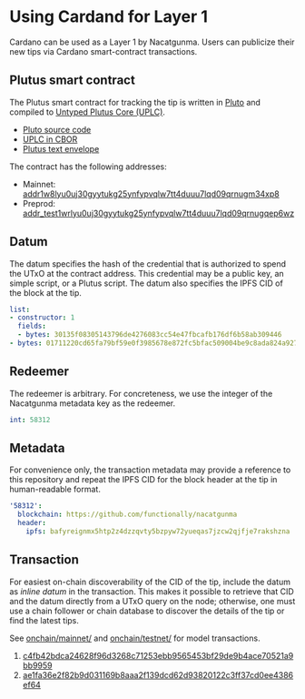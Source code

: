 # Using Cardand for Layer 1

Cardano can be used as a Layer 1 by Nacatgunma. Users can publicize their new tips via Cardano smart-contract transactions.


## Plutus smart contract

The Plutus smart contract for tracking the tip is written in [Pluto](https://github.com/Plutonomicon/pluto) and compiled to [Untyped Plutus Core (UPLC)](https://plutonomicon.github.io/plutonomicon/uplc).

- [Pluto source code](onchain/script-0.pluto)
- [UPLC in CBOR](onchain/script-0.cbor)
- [Plutus text envelope](onchain/script-0.plutus)

The contract has the following addresses:

- Mainnet: [addr1w8lyu0uj30gyytukg25ynfypvqlw7tt4duuu7lqd09qrnugm34xp8](https://cardanoscan.io/address/71fe4e3f928bd0422f9642a849a481603eef2d756f39cf7c0d794039f1)
- Preprod: [addr\_test1wrlyu0uj30gyytukg25ynfypvqlw7tt4duuu7lqd09qrnugqep6wz](https://preprod.cardanoscan.io/address/https://preprod.cardanoscan.io/address/70fe4e3f928bd0422f9642a849a481603eef2d756f39cf7c0d794039f1)


## Datum

The datum specifies the hash of the credential that is authorized to spend the UTxO at the contract address. This credential may be a public key, an simple script, or a Plutus script. The datum also specifies the IPFS CID of the block at the tip.

```yaml
list:
- constructor: 1                                                                   # 0 = public key; 1 = script
  fields:                                                                          #
  - bytes: 30135f08305143796de4276083cc54e47fbcafb176df6b58ab309446                # hash of the credential (public key or script)
- bytes: 01711220cd65fa79bf59e0f3985678e872fc5bfac509004be9c8ada824a927e20548f968  # IPFS CID for the block header of the tip
```


## Redeemer

The redeemer is arbitrary. For concreteness, we use the integer of the Nacatgunma metadata key as the redeemer.

```yaml
int: 58312
```


## Metadata

For convenience only, the transaction metadata may provide a reference to this repository and repeat the IPFS CID for the block header at the tip in human-readable format.

```yaml
'58312':
  blockchain: https://github.com/functionally/nacatgunma
  header:
    ipfs: bafyreignmx5htp2z4dzzqvty5bzpyw72yueqas7jzcw2qjfje7rakshzna
```


## Transaction

For easiest on-chain discoverability of the CID of the tip, include the datum as *inline datum* in the transaction. This makes it possible to retrieve that CID and the datum directly from a UTxO query on the node; otherwise, one must use a chain follower or chain database to discover the details of the tip or find the latest tips.

See [onchain/mainnet/](onchain/mainnet/) and [onchain/testnet/](onchain/testnet/) for model transactions.

1. [c4fb42bdca24628f96d3268c71253ebb9565453bf29de9b4ace70521a9bb9959](https://preprod.cardanoscan.io/transaction/c4fb42bdca24628f96d3268c71253ebb9565453bf29de9b4ace70521a9bb9959?tab=utxo)
2. [ae1fa36e2f82b9d031169b8aaa2f139dcd62d93820122c3ff37cd0ee4386ef64](https://preprod.cardanoscan.io/transaction/ae1fa36e2f82b9d031169b8aaa2f139dcd62d93820122c3ff37cd0ee4386ef64?tab=utxo)
